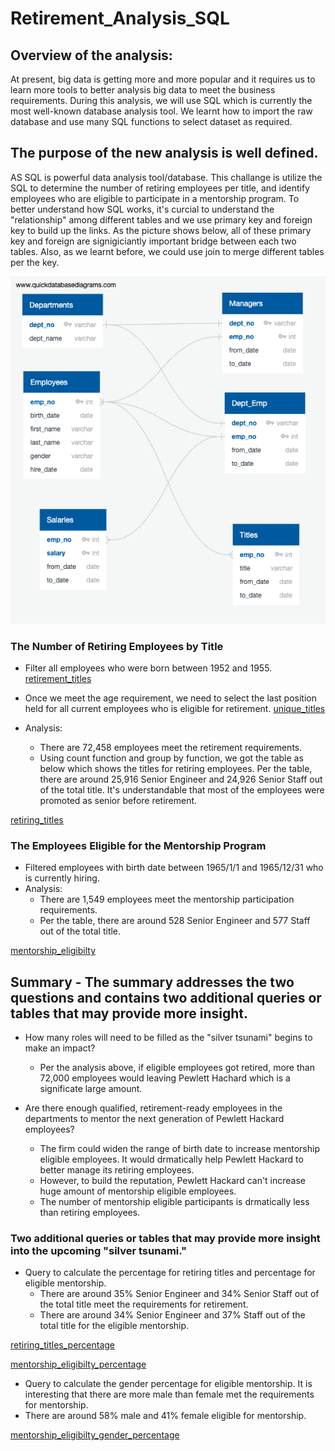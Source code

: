 # Retirement_Analysis_SQL

## Overview of the analysis:
At present, big data is getting more and more popular and it requires us to learn more tools to better analysis big data to meet the business requirements. During this analysis, we will use SQL which is currently the most well-known database analysis tool. We learnt how to import the raw database and use many SQL functions to select dataset as required. 

## The purpose of the new analysis is well defined. 
AS SQL is powerful data analysis tool/database. This challange is utilize the SQL to determine the number of retiring employees per title, and identify employees who are eligible to participate in a mentorship program. To better understand how SQL works, it's curcial to understand the "relationship" among different tables and we use primary key and foreign key to build up the links. As the picture shows below, all of these primary key and foreign are signigiciantly important bridge between each two tables. Also, as we learnt before, we could use join to merge different tables per the key.

![QuickDBD-export](QuickDBD-export.png)

### The Number of Retiring Employees by Title 
- Filter all employees who were born between 1952 and 1955.
[retirement_titles](Pewlett-Hackard-Analysis/retirement_titles.csv)

- Once we meet the age requirement, we need to select the last position held for all current employees who is eligible for retirement.
[unique_titles](Pewlett-Hackard-Analysis/unique_titles.csv)

- Analysis:
    - There are 72,458 employees meet the retirement requirements.
    - Using count function and group by function, we got the table as below which shows the titles for retiring employees. Per the table, there are around 25,916 Senior Engineer and 24,926 Senior Staff out of the total title. It's understandable that most of the employees were promoted as senior before retirement.

[retiring_titles](Pewlett-Hackard-Analysis/retiring_titles.csv)

### The Employees Eligible for the Mentorship Program
- Filtered employees with birth date between 1965/1/1 and 1965/12/31 who is currently hiring.
- Analysis:
    - There are 1,549 employees meet the mentorship participation requirements.
    - Per the table, there are around 528 Senior Engineer and 577 Staff out of the total title. 

[mentorship_eligibilty](Pewlett-Hackard-Analysis/mentorship_eligibilty.csv)


## Summary - The summary addresses the two questions and contains two additional queries or tables that may provide more insight. 

- How many roles will need to be filled as the "silver tsunami" begins to make an impact?
    - Per the analysis above, if eligible employees got retired, more than 72,000 employees would leaving Pewlett Hachard which is a significate large amount.

- Are there enough qualified, retirement-ready employees in the departments to mentor the next generation of Pewlett Hackard employees?
    - The firm could widen the range of birth date to increase mentorship eligible employees. It would drmatically help Pewlett Hackard to better manage its retiring employees.
    - However, to build the reputation, Pewlett Hackard can't increase huge amount of mentorship eligible employees.
    - The number of mentorship eligible participants is drmatically less than retiring employees.

### Two additional queries or tables that may provide more insight into the upcoming "silver tsunami."
- Query to calculate the percentage for retiring titles and percentage for eligible mentorship.
    - There are around 35% Senior Engineer and 34% Senior Staff out of the total title meet the requirements for retirement.
    - There are around 34% Senior Engineer and 37% Staff out of the total title for the eligible mentorship.

[retiring_titles_percentage](Pewlett-Hackard-Analysis/retiring_titles_percentage.csv)

[mentorship_eligibilty_percentage](Pewlett-Hackard-Analysis/mentorship_eligibilty_percentage.csv)

- Query to calculate the gender percentage for eligible mentorship. It is interesting that there are more male than female met the requirements for mentorship.
- There are around 58% male and 41% female eligible for mentorship.

[mentorship_eligibilty_gender_percentage](Pewlett-Hackard-Analysis/mentorship_eligibilty_gender_percentage.csv)
